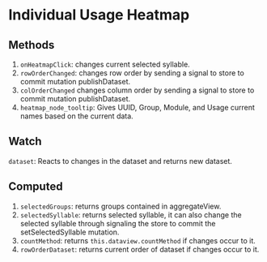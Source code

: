 # Individual Usage Heatmap

## Methods
1. `onHeatmapClick`: changes current selected syllable.
2. `rowOrderChanged`: changes row order by sending a signal to store to commit mutation publishDataset.
3. `colOrderChanged` changes column order by sending a signal to store to commit mutation publishDataset.
4. `heatmap_node_tooltip`: Gives UUID, Group, Module, and Usage current names based on the current data.

## Watch
`dataset`: Reacts to changes in the dataset and returns new dataset.

## Computed
1. `selectedGroups`: returns groups contained in aggregateView.
2. `selectedSyllable`: returns selected syllable, it can also change the selected syllable through signaling the store to commit the setSelectedSyllable mutation.
3. `countMethod`: returns  `this.dataview.countMethod` if changes occur to it.
4. `rowOrderDataset`: returns current order of dataset if changes occur to it.

